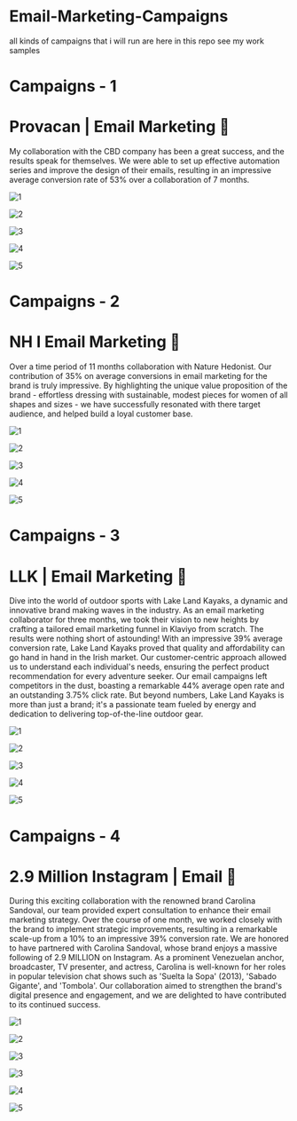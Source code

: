 # Email-Marketing-Campaigns
all kinds of campaigns that i will run are here in this repo see my work samples

# Campaigns - 1
# Provacan | Email Marketing 📧
My collaboration with the CBD company has been a great success, and the results speak for themselves. We were able to set up effective automation series and improve the design of their emails, resulting in an impressive average conversion rate of 53% over a collaboration of 7 months.

![1](https://github.com/jkbells/Email-Marketing-Campaigns/assets/73393333/2a295879-c6fc-403b-ba18-2a0612604ebb)

![2](https://github.com/jkbells/Email-Marketing-Campaigns/assets/73393333/9138e8b9-8886-4d0f-8df5-718877c7cd81)

![3](https://github.com/jkbells/Email-Marketing-Campaigns/assets/73393333/83680d2e-8096-4e63-861b-ffc828c31341)

![4](https://github.com/jkbells/Email-Marketing-Campaigns/assets/73393333/4c4fec93-628a-4b37-84b6-1562338e1e2b)

![5](https://github.com/jkbells/Email-Marketing-Campaigns/assets/73393333/c7186d46-886e-4440-ad57-d04a343eb929)

# Campaigns - 2
# NH I Email Marketing 📧
Over a time period of 11 months collaboration with Nature Hedonist. Our contribution of 35% on average conversions in email marketing for the brand is truly impressive. By highlighting the unique value proposition of the brand - effortless dressing with sustainable, modest pieces for women of all shapes and sizes - we have successfully resonated with there target audience, and helped build a loyal customer base.

![1](https://github.com/jkbells/Email-Marketing-Campaigns/assets/73393333/79234e7a-8865-42a4-bf9d-782b0f6a3cbf)

![2](https://github.com/jkbells/Email-Marketing-Campaigns/assets/73393333/1d4e3549-14eb-4c91-a7bd-b730153cd5fb)

![3](https://github.com/jkbells/Email-Marketing-Campaigns/assets/73393333/7f0c9d73-2272-4a7e-a303-ea7f91a12ab8)

![4](https://github.com/jkbells/Email-Marketing-Campaigns/assets/73393333/fa70653f-3da3-4420-aa93-ba035b1f6187)

![5](https://github.com/jkbells/Email-Marketing-Campaigns/assets/73393333/e3bee815-6ff0-4a62-8be8-bd9e7173b0d8)

# Campaigns - 3
# LLK | Email Marketing 📧
Dive into the world of outdoor sports with Lake Land Kayaks, a dynamic and innovative brand making waves in the industry. As an email marketing collaborator for three months, we took their vision to new heights by crafting a tailored email marketing funnel in Klaviyo from scratch. The results were nothing short of astounding! With an impressive 39% average conversion rate, Lake Land Kayaks proved that quality and affordability can go hand in hand in the Irish market. Our customer-centric approach allowed us to understand each individual's needs, ensuring the perfect product recommendation for every adventure seeker. Our email campaigns left competitors in the dust, boasting a remarkable 44% average open rate and an outstanding 3.75% click rate. But beyond numbers, Lake Land Kayaks is more than just a brand; it's a passionate team fueled by energy and dedication to delivering top-of-the-line outdoor gear.

![1](https://github.com/jkbells/Email-Marketing-Campaigns/assets/73393333/ae1a58c3-2203-46a4-a55d-7793b71431fa)

![2](https://github.com/jkbells/Email-Marketing-Campaigns/assets/73393333/01c50ac0-bef2-46da-b564-731eeb154fdd)

![3](https://github.com/jkbells/Email-Marketing-Campaigns/assets/73393333/5b56d2fa-18f8-410f-a33c-a667d6d1b47a)

![4](https://github.com/jkbells/Email-Marketing-Campaigns/assets/73393333/6059bad4-e8e8-4ef0-bb37-3a85a460aff6)

![5](https://github.com/jkbells/Email-Marketing-Campaigns/assets/73393333/eeffce74-fe3d-47c0-9f4f-fefe5a873040)

# Campaigns - 4
# 2.9 Million Instagram | Email 📧
During this exciting collaboration with the renowned brand Carolina Sandoval, our team provided expert consultation to enhance their email marketing strategy. Over the course of one month, we worked closely with the brand to implement strategic improvements, resulting in a remarkable scale-up from a 10% to an impressive 39% conversion rate. We are honored to have partnered with Carolina Sandoval, whose brand enjoys a massive following of 2.9 MILLION on Instagram. As a prominent Venezuelan anchor, broadcaster, TV presenter, and actress, Carolina is well-known for her roles in popular television chat shows such as 'Suelta la Sopa' (2013), 'Sabado Gigante', and 'Tombola'. Our collaboration aimed to strengthen the brand's digital presence and engagement, and we are delighted to have contributed to its continued success.

![1](https://github.com/jkbells/Email-Marketing-Campaigns/assets/73393333/c642838c-0297-47c9-8906-db7d01c83afe)

![2](https://github.com/jkbells/Email-Marketing-Campaigns/assets/73393333/04859987-5c5b-4861-b323-ed986f1375a4)

![3](https://github.com/jkbells/Email-Marketing-Campaigns/assets/73393333/9f4631fd-13b5-453a-96aa-3328da48115d)

![3](https://github.com/jkbells/Email-Marketing-Campaigns/assets/73393333/07cdaf09-670a-4008-b90e-e392c360649d)

![4](https://github.com/jkbells/Email-Marketing-Campaigns/assets/73393333/5613a1c3-2a75-4571-abe8-4db70e70a7fd)

![5](https://github.com/jkbells/Email-Marketing-Campaigns/assets/73393333/8042b162-538e-48b0-98ed-90ad06669cc8)

